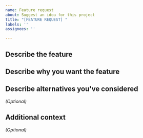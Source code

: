 ```yaml
---
name: Feature request
about: Suggest an idea for this project
title: "[FEATURE REQUEST] "
labels: ''
assignees: ''

---
```


## Describe the feature


## Describe why you want the feature


## Describe alternatives you've considered
*(Optional)*


## Additional context
*(Optional)*
